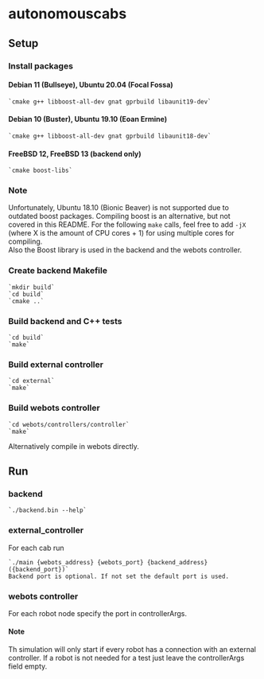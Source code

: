 # autonomouscabs
## Setup
### Install packages
#### Debian 11 (Bullseye), Ubuntu 20.04 (Focal Fossa)
    `cmake g++ libboost-all-dev gnat gprbuild libaunit19-dev`
#### Debian 10 (Buster), Ubuntu 19.10 (Eoan Ermine)
    `cmake g++ libboost-all-dev gnat gprbuild libaunit18-dev`
#### FreeBSD 12, FreeBSD 13 (backend only)
    `cmake boost-libs`
### Note
Unfortunately, Ubuntu 18.10 (Bionic Beaver) is not supported due
to outdated boost packages. Compiling boost is an alternative, but not covered in this README.
For the following `make` calls, feel free to add `-jX` (where X is the amount of CPU cores + 1)
for using multiple cores for compiling.  
Also the Boost library is used in the backend and the webots controller.
### Create backend Makefile
    `mkdir build`
    `cd build`
    `cmake ..`
### Build backend and C++ tests
    `cd build`
    `make`
### Build external controller
    `cd external`
    `make`
### Build webots controller
    `cd webots/controllers/controller`
    `make`
Alternatively compile in webots directly.
## Run
### backend
    `./backend.bin --help`
### external_controller
For each cab run

    `./main {webots_address} {webots_port} {backend_address} ({backend_port})`
    Backend port is optional. If not set the default port is used.
### webots controller
For each robot node specify the port in controllerArgs.
#### Note
Th simulation will only start if every robot has a connection with an external controller.
If a robot is not needed for a test just leave the controllerArgs field empty.
